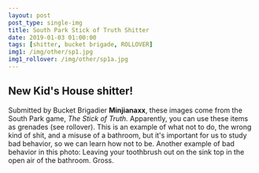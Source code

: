 ```yaml
---
layout: post
post_type: single-img
title: South Park Stick of Truth Shitter
date: 2019-01-03 01:00:00
tags: [shitter, bucket brigade, ROLLOVER]
img1: /img/other/sp1.jpg
img1_rollover: /img/other/sp1a.jpg
---
```

## New Kid's House shitter!

Submitted by Bucket Brigadier **Minjianaxx**, these images come from the South Park game, *The Stick of Truth.* Apparently, you can use these items as grenades (see rollover). This is an example of what not to do, the wrong kind of shit, and a misuse of a bathroom, but it's important for us to study bad behavior, so we can learn how not to be. Another example of bad behavior in this photo: Leaving your toothbrush out on the sink top in the open air of the bathroom. Gross.

